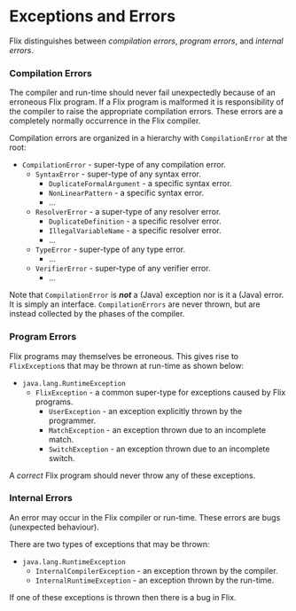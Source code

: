 # Exceptions and Errors

Flix distinguishes between *compilation errors*, *program errors*, and *internal errors*.

### Compilation Errors

The compiler and run-time should never fail unexpectedly because of an erroneous Flix program.
If a Flix program is malformed it is responsibility of the compiler to raise the appropriate
compilation errors. These errors are a completely normally occurrence in the Flix compiler.

Compilation errors are organized in a hierarchy with `CompilationError` at the root:

- `CompilationError` - super-type of any compilation error.
    - `SyntaxError` - super-type of any syntax error.
        - `DuplicateFormalArgument` - a specific syntax error.
        - `NonLinearPattern` - a specific syntax error.
        - ...
    - `ResolverError` - a super-type of any resolver error.
        - `DuplicateDefinition` - a specific resolver error.
        - `IllegalVariableName` - a specific resolver error.
        - ...
    - `TypeError` - super-type of any type error.
        - ...
    - `VerifierError` - super-type of any verifier error.
        - ...

Note that `CompilationError` is ***not*** a (Java) exception nor is it a (Java) error. It is simply an interface.
`CompilationErrors` are never thrown, but are instead collected by the phases of the compiler.

### Program Errors

Flix programs may themselves be erroneous.
This gives rise to `FlixException`s that may be thrown at run-time as shown below:

- `java.lang.RuntimeException`
    - `FlixException` - a common super-type for exceptions caused by Flix programs.
        - `UserException` - an exception explicitly thrown by the programmer.
        - `MatchException` - an exception thrown due to an incomplete match.
        - `SwitchException` - an exception thrown due to an incomplete switch.

A *correct* Flix program should never throw any of these exceptions.

### Internal Errors

An error may occur in the Flix compiler or run-time. These errors are bugs (unexpected behaviour).

There are two types of exceptions that may be thrown:

- `java.lang.RuntimeException`
  - `InternalCompilerException` - an exception thrown by the compiler.
  - `InternalRuntimeException` - an exception thrown by the run-time.

If one of these exceptions is thrown then there is a bug in Flix.

